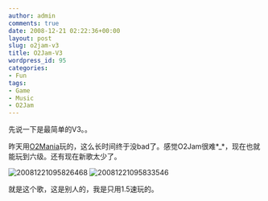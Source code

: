 ```yaml
---
author: admin
comments: true
date: 2008-12-21 02:22:36+00:00
layout: post
slug: o2jam-v3
title: O2Jam-V3
wordpress_id: 95
categories:
- Fun
tags:
- Game
- Music
- O2Jam
---
```


先说一下是最简单的V3。。

昨天用[O2Mania](http://www.o2mania.com/)玩的，这么长时间终于没bad了。感觉O2Jam很难*_*，现在也就能玩到六级。还有现在新歌太少了。

![20081221095826468](http://greenmoon55.com/wp-content/uploads/2008/12/20081221095826468.png)
![20081221095833546](http://greenmoon55.com/wp-content/uploads/2008/12/20081221095833546.png)

就是这个歌，这是别人的，我是只用1.5速玩的。


